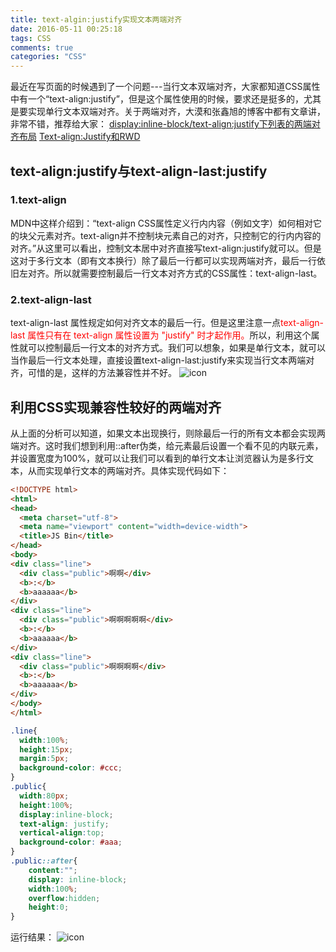```yaml
---
title: text-algin:justify实现文本两端对齐
date: 2016-05-11 00:25:18
tags: CSS
comments: true
categories: "CSS"
---
```

最近在写页面的时候遇到了一个问题---当行文本双端对齐，大家都知道CSS属性中有一个“text-align:justify”，但是这个属性使用的时候，要求还是挺多的，尤其是要实现单行文本双端对齐。关于两端对齐，大漠和张鑫旭的博客中都有文章讲，非常不错，推荐给大家：
[display:inline-block/text-align:justify下列表的两端对齐布局](http://www.zhangxinxu.com/wordpress/2011/03/displayinline-blocktext-alignjustify%E4%B8%8B%E5%88%97%E8%A1%A8%E7%9A%84%E4%B8%A4%E7%AB%AF%E5%AF%B9%E9%BD%90%E5%B8%83%E5%B1%80/) 
[Text-align:Justify和RWD](http://www.w3cplus.com/css/text-align-justify-and-rwd.html) 
## text-align:justify与text-align-last:justify
### 1.text-align
MDN中这样介绍到：“text-align CSS属性定义行内内容（例如文字）如何相对它的块父元素对齐。text-align并不控制块元素自己的对齐，只控制它的行内内容的对齐。”从这里可以看出，控制文本居中对齐直接写text-align:justify就可以。但是这对于多行文本（即有文本换行）除了最后一行都可以实现两端对齐，最后一行依旧左对齐。所以就需要控制最后一行文本对齐方式的CSS属性：text-align-last。
<!--more-->
### 2.text-align-last
text-align-last 属性规定如何对齐文本的最后一行。但是这里注意一点<font color='red'>text-align-last 属性只有在 text-align 属性设置为 "justify" 时才起作用。</font>所以，利用这个属性就可以控制最后一行文本的对齐方式。我们可以想象，如果是单行文本，就可以当作最后一行文本处理，直接设置text-align-last:justify来实现当行文本两端对齐，可惜的是，这样的方法兼容性并不好。
![icon](/img/text-algin-last.png)
## 利用CSS实现兼容性较好的两端对齐
从上面的分析可以知道，如果文本出现换行，则除最后一行的所有文本都会实现两端对齐。这时我们想到利用::after伪类，给元素最后设置一个看不见的内联元素，并设置宽度为100%，就可以让我们可以看到的单行文本让浏览器认为是多行文本，从而实现单行文本的两端对齐。具体实现代码如下：
```html
<!DOCTYPE html>
<html>
<head>
  <meta charset="utf-8">
  <meta name="viewport" content="width=device-width">
  <title>JS Bin</title>
</head>
<body>
<div class="line">
  <div class="public">啊啊</div>
  <b>:</b>
  <b>aaaaaa</b>
</div>
<div class="line">
  <div class="public">啊啊啊啊啊</div>
  <b>:</b>
  <b>aaaaaa</b>
</div>
<div class="line">
  <div class="public">啊啊啊啊</div>
  <b>:</b>
  <b>aaaaaa</b>
</div>
</body>
</html>
```
```css
.line{
  width:100%;
  height:15px;
  margin:5px;
  background-color: #ccc;
}
.public{
  width:80px;
  height:100%;
  display:inline-block;
  text-align: justify;
  vertical-align:top;
  background-color: #aaa;
}
.public::after{
    content:"";
    display: inline-block;
    width:100%;
    overflow:hidden;
    height:0;
}
```
运行结果：
![icon](/img/result.jpg)